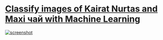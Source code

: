 # [Classify images of Kairat Nurtas and Maxi чай with Machine Learning](https://actuallyastarfish-maxi-or-kairat.hf.space/)
[![screenshot](https://github.com/Nurbek-web/maxi_or_kairat/assets/78167331/260720ea-1a49-4a2b-9f55-ceaf13694b21)](https://github-production-user-asset-6210df.s3.amazonaws.com/78167331/324198970-260720ea-1a49-4a2b-9f55-ceaf13694b21.png?X-Amz-Algorithm=AWS4-HMAC-SHA256&X-Amz-Credential=AKIAVCODYLSA53PQK4ZA%2F20240420%2Fus-east-1%2Fs3%2Faws4_request&X-Amz-Date=20240420T185231Z&X-Amz-Expires=300&X-Amz-Signature=885122d8973f0d23fed5808742db66409a1c7d20f220e8fe258f69f6dff4348c&X-Amz-SignedHeaders=host&actor_id=78167331&key_id=0&repo_id=789164380)
